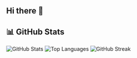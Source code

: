 ## Hi there 👋
## 📊 GitHub Stats

![GitHub Stats](https://github-readme-stats.vercel.app/api?username=suryaNoble&show_icons=true&theme=radical)
![Top Languages](https://github-readme-stats.vercel.app/api/top-langs/?username=suryaNoble&layout=compact&theme=radical)
![GitHub Streak](https://github-readme-streak-stats.herokuapp.com/?user=suryaNoble&theme=radical)


<!--
**suryaNoble/suryaNoble** is a ✨ _special_ ✨ repository because its `README.md` (this file) appears on your GitHub profile.

Here are some ideas to get you started:

- 🔭 I’m currently working on ...
- 🌱 I’m currently learning ...
- 👯 I’m looking to collaborate on ...
- 🤔 I’m looking for help with ...
- 💬 Ask me about ...
- 📫 How to reach me: ...
- 😄 Pronouns: ...
- ⚡ Fun fact: ...
-->
